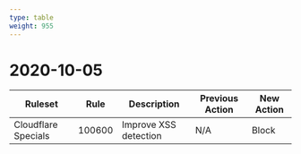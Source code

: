 ```yaml
---
type: table
weight: 955
---
```


# 2020-10-05

<TableWrap><table style="width: 100%">

<thead>
  <tr>
    <th>Ruleset</th>
    <th>Rule</th>
    <th>Description</th>
    <th>Previous Action</th>
    <th>New Action</th>
  </tr>
</thead>
<tbody>
  <tr>
    <td>Cloudflare Specials</td>
    <td>100600</td>
    <td>Improve XSS detection</td>
    <td>N/A</td>
    <td>Block</td>
  </tr>
</tbody>

</table></TableWrap>
